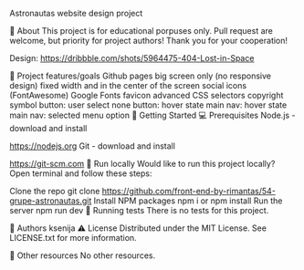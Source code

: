 Astronautas
website design project


🌟 About
This project is for educational porpuses only. Pull request are welcome, but priority for project authors! Thank you for your cooperation!


Design: https://dribbble.com/shots/5964475-404-Lost-in-Space

🎯 Project features/goals
Github pages
big screen only (no responsive design)
fixed width and in the center of the screen
social icons (FontAwesome)
Google Fonts
favicon
advanced CSS selectors
copyright symbol
button: user select none
button: hover state
main nav: hover state
main nav: selected menu option
🧰 Getting Started
💻 Prerequisites
Node.js - download and install

https://nodejs.org
Git - download and install

https://git-scm.com
🏃 Run locally
Would like to run this project locally? Open terminal and follow these steps:

Clone the repo
git clone https://github.com/front-end-by-rimantas/54-grupe-astronautas.git
Install NPM packages
npm i
or
npm install
Run the server
npm run dev
🧪 Running tests
There is no tests for this project.

🎅 Authors
ksenija
⚠️ License
Distributed under the MIT License. See LICENSE.txt for more information.

🔗 Other resources
No other resources.